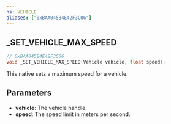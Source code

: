 ```yaml
---
ns: VEHICLE
aliases: ["0xBAA045B4E42F3C06"]
---
```

## _SET_VEHICLE_MAX_SPEED

```c
// 0xBAA045B4E42F3C06
void _SET_VEHICLE_MAX_SPEED(Vehicle vehicle, float speed);
```

This native sets a maximum speed for a vehicle.

## Parameters
* **vehicle**: The vehicle handle.
* **speed**: The speed limit in meters per second.


